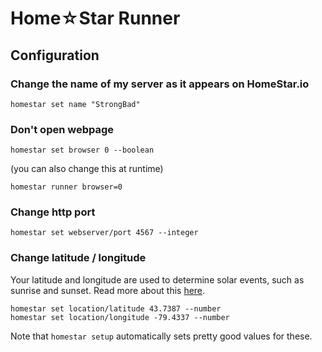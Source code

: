 # Home☆Star Runner

## Configuration

### Change the name of my server as it appears on HomeStar.io

    homestar set name "StrongBad"

### Don't open webpage 

    homestar set browser 0 --boolean

(you can also change this at runtime)

    homestar runner browser=0

### Change http port

    homestar set webserver/port 4567 --integer

### Change latitude / longitude

Your latitude and longitude are used to determine solar events,
such as sunrise and sunset. Read more about this [here](https://github.com/dpjanes/iotdb-timers).

    homestar set location/latitude 43.7387 --number
    homestar set location/longitude -79.4337 --number

Note that <code>homestar setup</code> automatically sets pretty good values for these.
